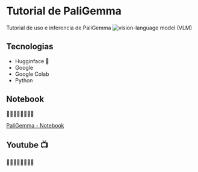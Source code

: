 # Tutorial de PaliGemma
Tutorial de uso e inferencia de PaliGemma
![vision-language model (VLM)](https://github.com/alarcon7a/paligemma-tutorial/assets/33847175/46253bc2-29e8-48b5-8555-4889fb164437)

## Tecnologias

- Hugginface 🤗
- Google
- Google Colab
- Python

## Notebook
🔽🔽🔽🔽🔽🔽🔽🔽 

[PaliGemma - Notebook](PaliGemma.ipynb)


## Youtube 📺
🔽🔽🔽🔽🔽🔽🔽🔽 


